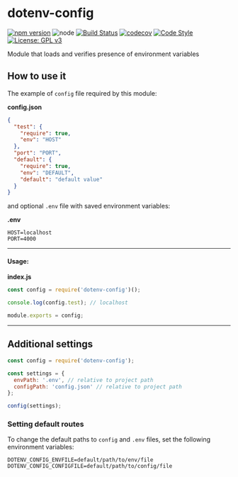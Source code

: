 # dotenv-config

[![npm version](https://badge.fury.io/js/dotenv-config.svg)](https://www.npmjs.com/package/dotenv-config)
![node](https://img.shields.io/node/v/dotenv-config.svg)
[![Build Status](https://travis-ci.org/tetrash/dotenv-config.svg?branch=master)](https://travis-ci.org/tetrash/dotenv-config)
[![codecov](https://codecov.io/gh/tetrash/dotenv-config/branch/master/graph/badge.svg)](https://codecov.io/gh/tetrash/dotenv-config)
[![Code Style](https://badgen.net/badge/code%20style/airbnb/ff5a5f?icon=airbnb)](https://github.com/airbnb/javascript)
[![License: GPL v3](https://img.shields.io/badge/License-GPLv3-blue.svg)](https://www.gnu.org/licenses/gpl-3.0)

Module that loads and verifies presence of environment variables

## How to use it

The example of `config` file required by this module:

**config.json**
```json
{
  "test": {
    "require": true,
    "env": "HOST"
  },
  "port": "PORT",
  "default": {
    "require": true,
    "env": "DEFAULT",
    "default": "default value"
  }
}
```

and optional `.env` file with saved environment variables:

**.env**
```.env
HOST=localhost
PORT=4000
```

---
#### Usage:

**index.js**
```javascript
const config = require('dotenv-config')();

console.log(config.test); // localhost

module.exports = config;
```

---
## Additional settings

```javascript
const config = require('dotenv-config');

const settings = {
  envPath: '.env', // relative to project path
  configPath: 'config.json' // relative to project path
};

config(settings);
```

### Setting default routes

To change the default paths to `config` and `.env`
files, set the following environment variables:

```..env
DOTENV_CONFIG_ENVFILE=default/path/to/env/file
DOTENV_CONFIG_CONFIGFILE=default/path/to/config/file
```
